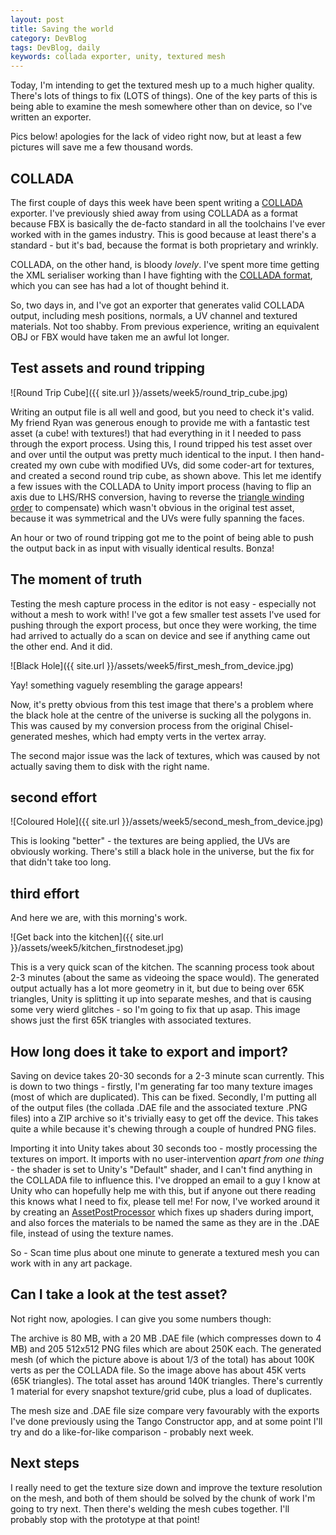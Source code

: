 ```yaml
---
layout: post
title: Saving the world
category: DevBlog
tags: DevBlog, daily
keywords: collada exporter, unity, textured mesh
---
```


Today, I'm intending to get the textured mesh up to a much higher quality.
There's lots of things to fix (LOTS of things). One of the key parts of this is
being able to examine the mesh somewhere other than on device, so I've written
an exporter.

Pics below! apologies for the lack of video right now, but at least a few pictures will
save me a few thousand words.


## COLLADA

The first couple of days this week have been spent writing a
[COLLADA](https://en.wikipedia.org/wiki/COLLADA) exporter. I've previously shied away from using COLLADA as a format because
FBX is basically the de-facto standard in all the toolchains I've ever worked with in the games
industry. This is good because at least there's a standard - but it's bad, because the format is
both proprietary and wrinkly.

COLLADA, on the other hand, is bloody *lovely*. I've spent more time getting the XML serialiser
working than I have fighting with the [COLLADA format](https://www.khronos.org/files/collada_reference_card_1_4.pdf),
which you can see has had a lot of thought behind it. 

So, two days in, and I've got an exporter that generates valid COLLADA output, including mesh positions, normals,
a UV channel and textured materials. Not too shabby. From previous experience, writing an equivalent OBJ or FBX would have
taken me an awful lot longer.

## Test assets and round tripping

![Round Trip Cube]({{ site.url }}/assets/week5/round_trip_cube.jpg)

Writing an output file is all well and good, but you need to check it's valid. My friend Ryan was generous enough
to provide me with a fantastic test asset (a cube! with textures!) that had everything in it I needed to pass through
the export process. Using this, I round tripped his test asset over and over until the output was pretty much identical to
the input. I then hand-created my own cube with modified UVs, did some coder-art for textures, and created a second
round trip cube, as shown above. This let me identify a few issues with the COLLADA to Unity import process (having to
flip an axis due to LHS/RHS conversion, having to reverse the [triangle winding order](https://www.opengl.org/wiki/Face_Culling)
to compensate) which wasn't obvious in the original test asset, because it was symmetrical and the UVs were fully spanning
the faces.

An hour or two of round tripping got me to the point of being able to push the output back in as input with visually
identical results. Bonza!

## The moment of truth

Testing the mesh capture process in the editor is not easy - especially not without a mesh to work with! I've got a few
smaller test assets I've used for pushing through the export process, but once they were working, the time had arrived to actually
do a scan on device and see if anything came out the other end. And it did. 

![Black Hole]({{ site.url }}/assets/week5/first_mesh_from_device.jpg)

Yay! something vaguely resembling the garage appears!

Now, it's pretty obvious from this test image that there's a problem where the black hole at the centre of the universe
is sucking all the polygons in. This was caused by my conversion process from the original Chisel-generated meshes, which
had empty verts in the vertex array.

The second major issue was the lack of textures, which was caused by not actually saving them to disk with the right name.

## second effort

![Coloured Hole]({{ site.url }}/assets/week5/second_mesh_from_device.jpg)

This is looking "better" - the textures are being applied, the UVs are obviously working. There's still a black hole in
the universe, but the fix for that didn't take too long.

## third effort

And here we are, with this morning's work.

![Get back into the kitchen]({{ site.url }}/assets/week5/kitchen_firstnodeset.jpg)

This is a very quick scan of the kitchen. The scanning process took about 2-3 minutes (about the same as videoing the space would).
The generated output actually has a lot more geometry in it, but due to being over 65K triangles, Unity is splitting it up into
separate meshes, and that is causing some very wierd glitches - so I'm going to fix that up asap. This image shows just the first
65K triangles with associated textures.

## How long does it take to export and import?

Saving on device takes 20-30 seconds for a 2-3 minute scan currently. This is down to two things - firstly, I'm generating far
too many texture images (most of which are duplicated). This can be fixed. Secondly, I'm putting all of the output files (the
collada .DAE file and the associated texture .PNG files) into a ZIP archive so it's trivially easy to get off the device. This
takes quite a while because it's chewing through a couple of hundred PNG files.

Importing it into Unity takes about 30 seconds too - mostly processing the textures on import. It imports with no user-intervention
*apart from one thing* - the shader is set to Unity's "Default" shader, and I can't find anything in the COLLADA file to
influence this. I've dropped an email to a guy I know at Unity who can hopefully help me with this, but if anyone out there
reading this knows what I need to fix, please tell me! For now, I've worked around it by creating an
[AssetPostProcessor](http://docs.unity3d.com/ScriptReference/AssetPostprocessor.html)
which fixes up shaders during import, and also forces the materials to be named the same as they are in the .DAE file, instead
of using the texture names.

So - Scan time plus about one minute to generate a textured mesh you can work with in any art package.

## Can I take a look at the test asset?

Not right now, apologies. I can give you some numbers though:

The archive is 80 MB, with a 20 MB .DAE file (which compresses down to 4 MB) and 205 512x512 PNG files
which are about 250K each.
The generated mesh (of which the picture above is about 1/3 of the total) has about 100K verts as per the COLLADA file.
So the image above has about 45K verts (65K triangles). The total asset has around 140K triangles.
There's currently 1 material for every snapshot texture/grid cube, plus a load of duplicates.

The mesh size and .DAE file size compare very favourably with the exports I've done previously using the Tango Constructor app,
and at some point I'll try and do a like-for-like comparison - probably next week.



## Next steps

I really need to get the texture size down and improve the texture resolution on the mesh, and both of them should be solved
by the chunk of work I'm going to try next. Then there's welding the mesh cubes together. I'll probably stop with the
prototype at that point!



